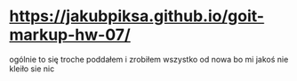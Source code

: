 # https://jakubpiksa.github.io/goit-markup-hw-07/

ogólnie to się troche poddałem i zrobiłem wszystko od nowa bo mi jakoś nie kleiło sie nic
